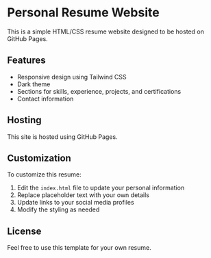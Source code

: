 # Personal Resume Website

This is a simple HTML/CSS resume website designed to be hosted on GitHub Pages.

## Features

- Responsive design using Tailwind CSS
- Dark theme
- Sections for skills, experience, projects, and certifications
- Contact information

## Hosting

This site is hosted using GitHub Pages.

## Customization

To customize this resume:

1. Edit the `index.html` file to update your personal information
2. Replace placeholder text with your own details
3. Update links to your social media profiles
4. Modify the styling as needed

## License

Feel free to use this template for your own resume.
